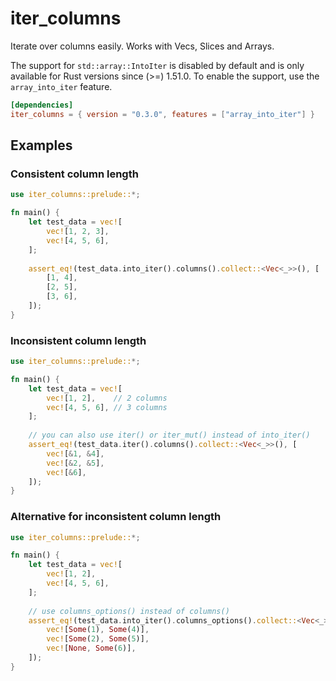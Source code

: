 # iter_columns
Iterate over columns easily.
Works with Vecs, Slices and Arrays.

The support for `std::array::IntoIter` is disabled by default
and is only available for Rust versions since (>=) 1.51.0.
To enable the support, use the `array_into_iter` feature.

```toml
[dependencies]
iter_columns = { version = "0.3.0", features = ["array_into_iter"] }
```

## Examples
### Consistent column length
```rust
use iter_columns::prelude::*;

fn main() {
    let test_data = vec![
        vec![1, 2, 3], 
        vec![4, 5, 6],
    ];
    
    assert_eq!(test_data.into_iter().columns().collect::<Vec<_>>(), [
        [1, 4],
        [2, 5],
        [3, 6],
    ]);
}
```

### Inconsistent column length
```rust
use iter_columns::prelude::*;

fn main() {
    let test_data = vec![
        vec![1, 2],    // 2 columns
        vec![4, 5, 6], // 3 columns
    ];
    
    // you can also use iter() or iter_mut() instead of into_iter()
    assert_eq!(test_data.iter().columns().collect::<Vec<_>>(), [
        vec![&1, &4],
        vec![&2, &5],
        vec![&6],
    ]);
}
```

### Alternative for inconsistent column length
```rust
use iter_columns::prelude::*;

fn main() {
    let test_data = vec![
        vec![1, 2],
        vec![4, 5, 6],
    ];
    
    // use columns_options() instead of columns()
    assert_eq!(test_data.into_iter().columns_options().collect::<Vec<_>>(), [
        vec![Some(1), Some(4)],
        vec![Some(2), Some(5)],
        vec![None, Some(6)],
    ]);
}
```